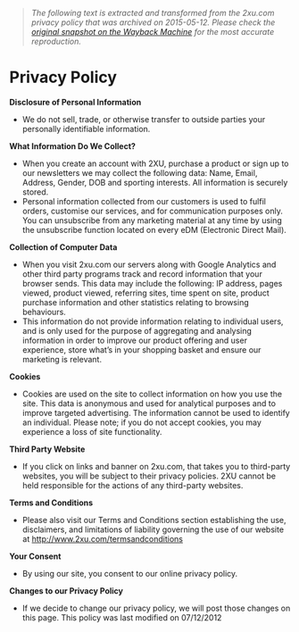 > *The following text is extracted and transformed from the 2xu.com privacy policy that was archived on 2015-05-12. Please check the [original snapshot on the Wayback Machine](https://web.archive.org/web/20150512154408id_/http%3A//www.2xu.com/privacy-policy) for the most accurate reproduction.*

# Privacy Policy

**Disclosure of Personal Information**

  * We do not sell, trade, or otherwise transfer to outside parties your personally identifiable information.



**What Information Do We Collect?**

  * When you create an account with 2XU, purchase a product or sign up to our newsletters we may collect the following data: Name, Email, Address, Gender, DOB and sporting interests. All information is securely stored.
  * Personal information collected from our customers is used to fulfil orders, customise our services, and for communication purposes only. You can unsubscribe from any marketing material at any time by using the unsubscribe function located on every eDM (Electronic Direct Mail).



**Collection of Computer Data**

  * When you visit 2xu.com our servers along with Google Analytics and other third party programs track and record information that your browser sends. This data may include the following: IP address, pages viewed, product viewed, referring sites, time spent on site, product purchase information and other statistics relating to browsing behaviours.
  * This information do not provide information relating to individual users, and is only used for the purpose of aggregating and analysing information in order to improve our product offering and user experience, store what’s in your shopping basket and ensure our marketing is relevant.



**Cookies**

  * Cookies are used on the site to collect information on how you use the site. This data is anonymous and used for analytical purposes and to improve targeted advertising. The information cannot be used to identify an individual. Please note; if you do not accept cookies, you may experience a loss of site functionality.



**Third Party Website**

  * If you click on links and banner on 2xu.com, that takes you to third-party websites, you will be subject to their privacy policies. 2XU cannot be held responsible for the actions of any third-party websites.



**Terms and Conditions**

  * Please also visit our Terms and Conditions section establishing the use, disclaimers, and limitations of liability governing the use of our website at http://www.2xu.com/termsandconditions



**Your Consent**

  * By using our site, you consent to our online privacy policy.



**Changes to our Privacy Policy**

  * If we decide to change our privacy policy, we will post those changes on this page. This policy was last modified on 07/12/2012


